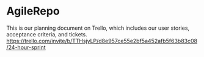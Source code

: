 # AgileRepo
This is our planning document on Trello, which includes our user stories, acceptance criteria, and tickets.
https://trello.com/invite/b/TTHsjyLP/d8e957ce55e2bf5a452afb5f63b83c08/24-hour-sprint
